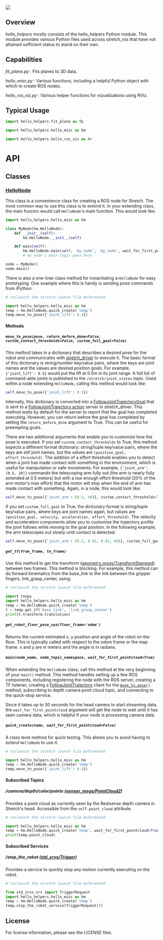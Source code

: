 ![](../images/banner.png)

## Overview

*hello_helpers* mostly consists of the hello_helpers Python module. This module provides various Python files used across stretch_ros that have not attained sufficient status to stand on their own.

## Capabilities

*fit_plane.py* : Fits planes to 3D data.

*hello_misc.py* : Various functions, including a helpful Python object with which to create ROS nodes. 

*hello_ros_viz.py* : Various helper functions for vizualizations using RViz.

## Typical Usage

```python
import hello_helpers.fit_plane as fp
```
```python
import hello_helpers.hello_misc as hm
```
```python
import hello_helpers.hello_ros_viz as hr
```

# API

## Classes

### [HelloNode](./src/hello_helpers/hello_misc.py)

This class is a convenience class for creating a ROS node for Stretch. The most common way to use this class is to extend it. In your extending class, the main funcion would call `HelloNode`'s main function. This would look like:

```python
import hello_helpers.hello_misc as hm

class MyNode(hm.HelloNode):
    def __init__(self):
        hm.HelloNode.__init__(self)

    def main(self):
        hm.HelloNode.main(self, 'my_node', 'my_node', wait_for_first_pointcloud=False)
        # my_node's main logic goes here

node = MyNode()
node.main()
```

There is also a one-liner class method for instantiating a `HelloNode` for easy prototyping. One example where this is handy is sending pose commands from iPython:

```python
# roslaunch the stretch launch file beforehand

import hello_helpers.hello_misc as hm
temp = hm.HelloNode.quick_create('temp')
temp.move_to_pose({'joint_lift': 0.4})
```

#### Methods

##### `move_to_pose(pose, return_before_done=False, custom_contact_thresholds=False, custom_full_goal=False)`

This method takes in a dictionary that describes a desired pose for the robot and communicates with [stretch_driver](../stretch_core/README.md#stretchdrivernodesstretchdriver) to execute it. The basic format of this dictionary is string/number key/value pairs, where the keys are joint names and the values are desired position goals. For example, `{'joint_lift': 0.5}` would put the lift at 0.5m in its joint range. A full list of command-able joints is published to the `/stretch/joint_states` topic. Used within a node extending `HelloNode`, calling this method would look like:

```python
self.move_to_pose({'joint_lift': 0.5})
```

Internally, this dictionary is converted into a [FollowJointTrajectoryGoal](http://docs.ros.org/en/diamondback/api/control_msgs/html/msg/FollowJointTrajectoryGoal.html) that is sent to a [FollowJointTrajectory action](http://docs.ros.org/en/noetic/api/control_msgs/html/action/FollowJointTrajectory.html) server in stretch_driver. This method waits by default for the server to report that the goal has completed executing. However, you can return before the goal has completed by setting the `return_before_done` argument to True. This can be useful for preempting goals.

There are two additional arguments that enable you to customize how the pose is executed. If you set `custom_contact_thresholds` to True, this method expects a different format dictionary: string/tuple key/value pairs, where the keys are still joint names, but the values are `(position_goal, effort_threshold)`. The addition of a effort threshold enables you to detect when a joint has made contact with something in the environment, which is useful for manipulation or safe movements. For example, `{'joint_arm': (0.5, 20)}` commands the telescoping arm fully out (the arm is nearly fully extended at 0.5 meters) but with a low enough effort threshold (20% of the arm motor's max effort) that the motor will stop when the end of arm has made contact with something. Again, in a node, this would look like:

```python
self.move_to_pose({'joint_arm': (0.5, 40)}, custom_contact_thresholds=True)
```

If you set `custom_full_goal` to True, the dictionary format is string/tuple key/value pairs, where keys are joint names again, but values are `(position_goal, velocity, acceleration, effort_threshold)`. The velocity and acceleration components allow you to customize the trajectory profile the joint follows while moving to the goal position. In the following example, the arm telescopes out slowly until contact is detected:

```python
self.move_to_pose({'joint_arm': (0.5, 0.01, 0.01, 40)}, custom_full_goal=True)
```

##### `get_tf(from_frame, to_frame)`

Use this method to get the transform ([geometry_msgs/TransformStamped](https://docs.ros.org/en/noetic/api/geometry_msgs/html/msg/TransformStamped.html)) between two frames. This method is blocking. For example, this method can do forward kinematics from the base_link to the link between the gripper fingers, link_grasp_center, using:

```python
# roslaunch the stretch launch file beforehand

import rospy
import hello_helpers.hello_misc as hm
temp = hm.HelloNode.quick_create('temp')
t = temp.get_tf('base_link', 'link_grasp_center')
print(t.transform.translation)
```

##### `get_robot_floor_pose_xya(floor_frame='odom')`

Returns the current estimated x, y position and angle of the robot on the floor. This is typically called with respect to the odom frame or the map frame. x and y are in meters and the angle is in radians.

##### `main(node_name, node_topic_namespace, wait_for_first_pointcloud=True)`

When extending the `HelloNode` class, call this method at the very beginning of your `main()` method. This method handles setting up a few ROS components, including registering the node with the ROS server, creating a TF listener, creating a [FollowJointTrajectory](http://docs.ros.org/en/noetic/api/control_msgs/html/action/FollowJointTrajectory.html) client for the [`move_to_pose()`](#movetoposepose-returnbeforedonefalse-customcontactthresholdsfalse-customfullgoalfalse) method, subscribing to depth camera point cloud topic, and connecting to the quick-stop service.

Since it takes up to 30 seconds for the head camera to start streaming data, the `wait_for_first_pointcloud` argument will get the node to wait until it has seen camera data, which is helpful if your node is processing camera data.

##### `quick_create(name, wait_for_first_pointcloud=False)`

A class level method for quick testing. This allows you to avoid having to extend `HelloNode` to use it.

```python
# roslaunch the stretch launch file beforehand

import hello_helpers.hello_misc as hm
temp = hm.HelloNode.quick_create('temp')
temp.move_to_pose({'joint_lift': 0.4})
```

#### Subscribed Topics

##### /camera/depth/color/points ([sensor_msgs/PointCloud2](http://docs.ros.org/en/noetic/api/sensor_msgs/html/msg/PointCloud2.html))

Provides a point cloud as currently seen by the Realsense depth camera in Stretch's head. Accessible from the `self.point_cloud` attribute.

```python
# roslaunch the stretch launch file beforehand

import hello_helpers.hello_misc as hm
temp = hm.HelloNode.quick_create('temp', wait_for_first_pointcloud=True)
print(temp.point_cloud)
```

#### Subscribed Services

##### /stop_the_robot ([std_srvs/Trigger](https://docs.ros.org/en/noetic/api/std_srvs/html/srv/Trigger.html))

Provides a service to quickly stop any motion currently executing on the robot.

```python
# roslaunch the stretch launch file beforehand

from std_srvs.srv import TriggerRequest
import hello_helpers.hello_misc as hm
temp = hm.HelloNode.quick_create('temp')
temp.stop_the_robot_service(TriggerRequest())
```

## License

For license information, please see the LICENSE files. 
